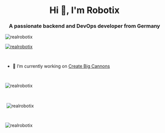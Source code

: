<h1 align="center">Hi 👋, I'm Robotix</h1>
<h3 align="center">A passionate backend and DevOps developer from Germany</h3>

<p align="left"> <img src="https://komarev.com/ghpvc/?username=realrobotix&label=Profile%20views&color=0e75b6&style=flat" alt="realrobotix" /> </p>

<p align="left"> <a href="https://github.com/ryo-ma/github-profile-trophy"><img src="https://github-profile-trophy.vercel.app/?username=realrobotix&theme=onedark&row=1&rank=-C,-B&no-frame=true" alt="realrobotix" /></a> </p>
<br>

- 🔭 I’m currently working on [Create Big Cannons](https://github.com/Cannoneers-of-Create/CreateBigCannons)

<br>

<p><img align="center" src="https://github-readme-stats.vercel.app/api/top-langs?username=realrobotix&show_icons=true&locale=en&layout=compact&theme=onedark&hide_border=true" alt="realrobotix" /></p>
<br>
<p>&nbsp;<img align="center" src="https://github-readme-stats.vercel.app/api?username=realrobotix&show_icons=true&locale=en&theme=onedark&hide_border=true" alt="realrobotix" /></p>
<br>
<p><img align="center" src="https://github-readme-streak-stats.herokuapp.com/?user=realrobotix&theme=onedark&hide_border=true" alt="realrobotix" /></p>

